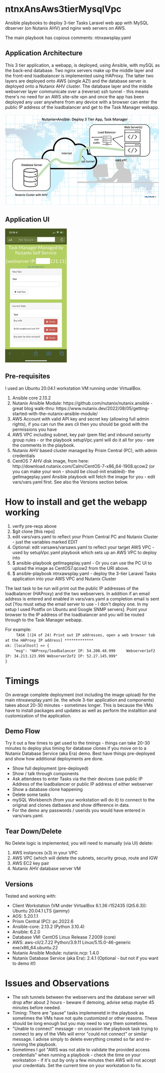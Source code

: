 # ntnxAnsAws3tierMysqlVpc
<p>Ansible playbooks to deploy 3-tier Tasks Laravel web app with MySQL dbserver (on Nutanix AHV) and nginx web servers on AWS.</p>
<p>The main playbook has copious comments: ntnxawsplay.yaml</p>

<h2>Application Architecture</h2>
<p>This 3 tier application, a webapp, is deployed, using Ansible, with mySQL as the back-end database.  Two nginx servers make up the middle layer and the front-end loadbalancer is implemented using HAProxy.  The latter two layers are deployed onto AWS (single AZ!) and the database server is deployed onto a Nutanix AHV cluster.  The database layer and the middle webserver layer communicate over a (reverse) ssh tunnel - this means there's no need for an AWS site-site vpn and once the app has been deployed any user anywhere from any device with a browser can enter the public IP address of the loadbalancer and get to the Task Manager webapp.</p>
<img src="images/arch-ansible-small.jpeg" 
     width="500" 
     height="auto" /> 
<h2>Application UI</h2>
<img src="images/taskappiphone-small2.jpeg" 
     width="200" 
     height="auto" />

<h2>Pre-requisites</h2>
<p>I used an Ubuntu 20.04.1 workstation VM running under VirtualBox.</p>
<ol>
     <li>Ansible core 2.13.2</li>
     <li>Nutanix Ansible Module: https://github.com/nutanix/nutanix.ansible - great blog walk-thru: https://www.nutanix.dev/2022/08/05/getting-started-with-the-nutanix-ansible-module/</li>
     <li>AWS Account with valid API key and secret key (allowing full admin rights), if you can run the aws cli then you should be good with the permissions you have</li>
     <li>AWS VPC including subnet, key pair (pem file) and inbound security group rules - or the playbook setupVpc.yaml will do it all for you - see the comments in the playbook.</li>
     <li>Nutanix AHV based cluster managed by Prism Central (PC), with admin credentials</li>
     <li>CentOS 7 AHV disk image, from here: http://download.nutanix.com/Calm/CentOS-7-x86_64-1908.qcow2
 (or you can make your won - should be cloud-init enabled)- the getImageplay.yaml Ansible playbook will fetch the image for you - edit vars/vars.yaml first.  See also the Versions section below.
</ol>
<h1>How to install and get the webapp working</h1>
<ol>
     <li>verify pre-reqs above</li>
     <li>$git clone [this repo]</li>
     <li>edit vars/vars.yaml to reflect your Prism Central PC and Nutanix Cluster - just the variables marked EDIT</li>
     <li>Optional: edit varsaws/varsaws.yaml to reflect your target AWS VPC - used by setupVpc.yaml playbook which sets up an AWS VPC to deploy into</li>
     <li>$ ansible-playbook getImageplay.yaml - Or you can use the PC UI to upload the image as CentOS7.qcow2 from the URI above.</li>
     <li>$ ansible-playbook ntnxawsplay.yaml - deploy the 3-tier Laravel Tasks application into your AWS VPC and Nutanix Cluster</li>
</ol>
<p>The last task to be run will print out the public IP addresses of the loadbalancer (HAProxy) and the two webservers.  In addition  if an email address is entered and enabled in vars/vars.yaml a completion email is sent out [You must setup the email server to use - I don't deploy one.  In my setup I used Postfix on Ubuntu and Google SNMP servers].  Point your browser to the IP address of the loadbalancer and you will be routed through to the Task Manager webapp.</p>
For example:
<code>
     TASK [(24 of 24) Print out IP addresses, open a web browser tab at the HAProxy IP address] *************
ok: [localhost] => {
    "msg": "HAProxy/loadbalancer IP: 54.200.48.999     Webserver1of2 IP: 34.213.123.999 Webserver2of2 IP: 52.27.145.999"
}
</code>
<h1>Timings</h1>
On average complete deployment (not including the image upload) for the main ntnxawsplay.yaml (ie. the whole 3-tier application and components) takes about 20-30 minutes - sometimes longer.  This is because the VMs have to install packages and updates as well as perform the installtion and customization of the application.
<h2>Demo Flow</h2>
<p>Try it out a few times to get used to the timings - things can take 20-30 minutes to deploy plus timing for database clones if you move on to a Nutanix Database Service (aka Era) demo.  Best have things pre-deployed and show how additional deployments are done.
<ul>
     <li>Show full deployment (pre-deployed)</li>
     <li>Show / talk through components</li>
     <li>Ask attendees to enter Tasks via the their devices (use public IP Address of the loadbalancer or public IP address of either webserver</li>
     <li>Show a database clone happening</li>
     <li>Delete some tasks</li>
     <li>mySQL Workbench (from your workstation will do it) to connect to the original and clones datbases and show difference in data.</li>
     <li>For the demo any passwords / userids you would have entered in vars/vars.yaml.
</ul>
<h2>Tear Down/Delete</h2>
<p>No Delete logic is implemented, you will need to manually (via UI) delete:
     <ol>
          <li>AWS instances (x3) in your VPC</li>
          <li>AWS VPC (which will delete the subnets, security group, route and IGW</li>
          <li>AWS EC2 key pair</li>
          <li>Nutanix AHV database server VM</li>
     </ol>
<h2>Versions</h2>
<p>Tested and working with:
<ul>
     <li>Client Workstation (VM under VirtualBox 6.1.36 r152435 (Qt5.6.3)): Ubuntu 20.04.1 LTS (jammy)</li>
     <li>AOS: 5.20.1.1</li>
     <li>Prism Central (PC): pc.2022.6</li>
     <li>Ansible-core: 2.13.2 (Python 3.10.4)</li>
     <li>Ansible: 6.2.0</li>
     <li>Database VM: CentOS Linux Release 7.2009 (core) </li>
     <li>AWS: aws-cli/2.7.22 Python/3.9.11 Linux/5.15.0-46-generic exe/x86_64.ubuntu.22 </li>
     <li>Nutanix Ansible Module: nutanix.ncp: 1.4.0</li>
     <li>Nutanix Database Service (aka Era): 2.4.1 (Optional - but not if you want to demo it!)
</ul>
<h1>Issues and Observations</h1>
<ul>
     <li>The ssh tunnels between the webservers and the database server will drop after about 2 hours - beware if demoing, advise setup maybe 45 minutes before needed.</li>
     <li>Timing:  There are "pause" tasks implemenetd in the playbook as sometimes the VMs have not quite customized or other reasons.  These should be long enough but you may need to vary them sometimes.</li>
     <li>"Unable to connect" message - on occasion the playbook task trying to connect to any of the VMs will error "could not connect" or similar message.  I advise simply to delete everything created so far and re-running the playbook.</li>
     <li>Sometimes I got "AWS was not able to validate the provided access credentials" when running a playbook - check the time on your workstation - if it's out by only a few minutes then AWS will not accept your credentials.  Set the current time on your workstation to fix.  </li>
</ul>
